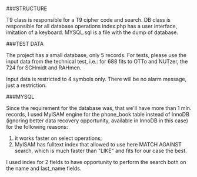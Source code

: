 ###STRUCTURE

T9 class is responsible for a T9 cipher code and search.
DB class is responsible for all database operations
index.php has a user interface, imitation of a keyboard.
MYSQL.sql is a file with the dump of database.

###TEST DATA

The project has a small database, only 5 records. For tests, please use the input data from the
technical test, i.e.: for 688 fits to OTTo and NUTzer, the 724 for SCHmidt and RAHmen.

Input data is restricted to 4 symbols only. There will be no alarm message, just a restriction.

###MYSQL

 Since the requirement for the database was, that we'll have more than 1 mln. records, I used MyISAM
 engine for the phone_book table instead of InnoDB (ignoring better data recovery opportunity,
 available in InnoDB in this case) for the following reasons:
 1. it works faster on select operations;
 2. MyISAM has fulltext index that allowed to use here MATCH AGAINST search, which is much faster
 than "LIKE" and fits for our case the best.

 I used index for 2 fields to have opportunity to perform the search both on the name and last_name
 fields.

